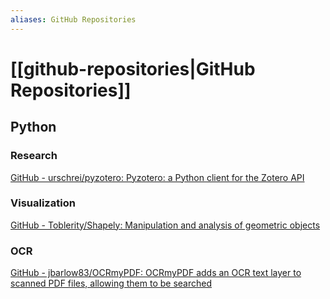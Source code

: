 ```yaml
---
aliases: GitHub Repositories
---
```

# [[github-repositories|GitHub Repositories]]

## Python

### Research

[GitHub - urschrei/pyzotero: Pyzotero: a Python client for the Zotero API](https://github.com/urschrei/pyzotero)

### Visualization

[GitHub - Toblerity/Shapely: Manipulation and analysis of geometric objects](https://github.com/Toblerity/Shapely)

### OCR

[GitHub - jbarlow83/OCRmyPDF: OCRmyPDF adds an OCR text layer to scanned PDF files, allowing them to be searched](https://github.com/jbarlow83/OCRmyPDF)